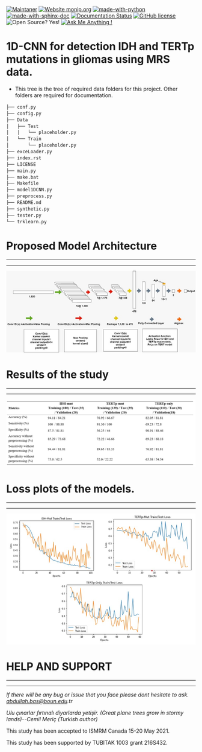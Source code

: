 [![Maintaner](https://img.shields.io/badge/maintainer-CIL-blue)](https://cil.boun.edu.tr)
[![Website monip.org](https://img.shields.io/website-up-down-green-red/http/monip.org.svg)](https://computational-imaging-lab.github.io/1DCNN-Glioma-1H-MRS/)
[![made-with-python](https://img.shields.io/badge/Made%20with-Python-1f425f.svg)](https://www.python.org/)
[![made-with-sphinx-doc](https://img.shields.io/badge/Made%20with-Sphinx-1f425f.svg)](https://www.sphinx-doc.org/)
[![Documentation Status](https://readthedocs.org/projects/ansicolortags/badge/?version=latest)](https://computational-imaging-lab.github.io/1DCNN-Glioma-1H-MRS/)
[![GitHub license](https://img.shields.io/github/license/Naereen/StrapDown.js.svg)](https://github.com/Computational-Imaging-LAB/1DCNN-Glioma-1H-MRS/blob/master/LICENSE)
![Open Source? Yes!](https://badgen.net/badge/Open%20Source%20%3F/Yes%21/blue?icon=github)
[![Ask Me Anything !](https://img.shields.io/badge/Ask%20me-anything-1abc9c.svg)](https://github.com/abdullahbas)



# 1D-CNN for detection IDH and TERTp mutations in gliomas using MRS data.
* This tree is the tree of required data folders for this project. Other folders are required for documentation.

```bash
├── conf.py
├── config.py
├── Data
│   ├── Test
│   │   └── placeholder.py
│   └── Train
│       └── placeholder.py
├── exceLoader.py
├── index.rst
├── LICENSE
├── main.py
├── make.bat
├── Makefile
├── model1DCNN.py
├── preprocess.py
├── README.md
├── synthetic.py
├── tester.py
└── trklearn.py

```
#
# Proposed Model Architecture

****
***
![Open Source? Yes!](https://github.com/Computational-Imaging-LAB/1DCNN-Glioma-1H-MRS/blob/master/images/image5.jpeg?raw=true)
#
# Results of the study

****
***
![Open Source? Yes!](https://github.com/Computational-Imaging-LAB/1DCNN-Glioma-1H-MRS/blob/master/images/image3.jpeg?raw=true)
#
# Loss plots of the models.

****
***
![Open Source? Yes!](https://github.com/Computational-Imaging-LAB/1DCNN-Glioma-1H-MRS/blob/master/images/image1.jpeg?raw=true)

#
# HELP AND SUPPORT
****
***
_If there will be any bug or issue that you face please dont hesitate to ask. abdullah.bas@boun.edu.tr_

_Ulu çınarlar fırtınalı diyarlarda yetişir. (Great plane trees grow in stormy lands)--Cemil Meriç (Turkish author)_

This study has been accepted to ISMRM Canada 15-20 May 2021.

This study has been supported by TUBITAK 1003 grant 216S432.


